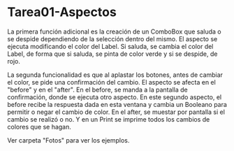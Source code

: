 # Tarea01-Aspectos
La primera función adicional es la creación de un ComboBox que saluda o se despide dependiendo de 
la selección dentro del mismo. El aspecto se ejecuta modificando el color del Label. Si saluda, 
se cambia el color del Label, de forma que si saluda, se 
pinta de color verde y si se despide, de rojo. 

La segunda funcionalidad es que al aplastar los botones, antes de cambiar el color, se pide una confirmación 
del cambio. El aspecto se afecta en el "before" y en el "after". En el before, se manda a la pantalla de 
confirmación, donde se ejecuta otro aspecto. En este segundo aspecto, el before recibe la respuesta dada en esta
ventana y cambia un Booleano para permitir o negar el cambio de color. En el after, se muestar por pantalla
si el cambio se realizó o no. Y en un Print se imprime todos los cambios de colores que se hagan.

Ver carpeta "Fotos" para ver los ejemplos.